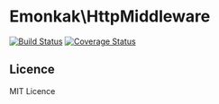 # Emonkak\HttpMiddleware

[![Build Status](https://travis-ci.org/emonkak/php-http-middleware.svg?branch=master)](https://travis-ci.org/emonkak/php-http-middleware)
[![Coverage Status](https://coveralls.io/repos/github/emonkak/php-http-middleware/badge.svg?branch=master)](https://coveralls.io/github/emonkak/php-http-middleware?branch=master)

## Licence

MIT Licence
